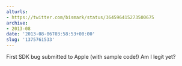 ```yaml
---
alturls:
- https://twitter.com/bismark/status/364596415273500675
archive:
- 2013-08
date: '2013-08-06T03:58:53+00:00'
slug: '1375761533'
---
```


First SDK bug submitted to Apple (with sample code!) Am I legit yet?

